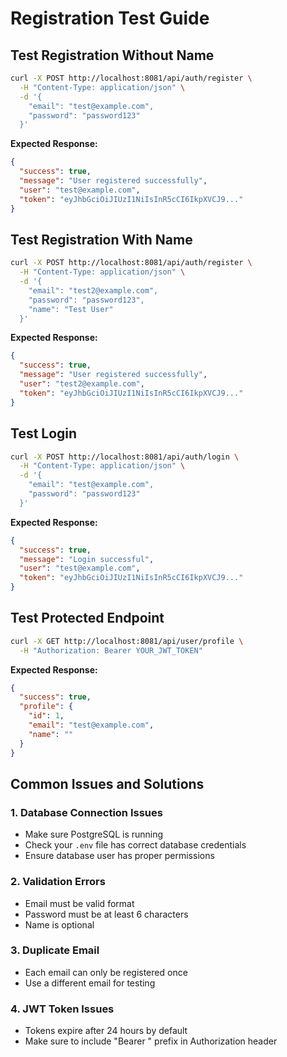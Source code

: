 # Registration Test Guide

## Test Registration Without Name

```bash
curl -X POST http://localhost:8081/api/auth/register \
  -H "Content-Type: application/json" \
  -d '{
    "email": "test@example.com",
    "password": "password123"
  }'
```

**Expected Response:**
```json
{
  "success": true,
  "message": "User registered successfully",
  "user": "test@example.com",
  "token": "eyJhbGciOiJIUzI1NiIsInR5cCI6IkpXVCJ9..."
}
```

## Test Registration With Name

```bash
curl -X POST http://localhost:8081/api/auth/register \
  -H "Content-Type: application/json" \
  -d '{
    "email": "test2@example.com",
    "password": "password123",
    "name": "Test User"
  }'
```

**Expected Response:**
```json
{
  "success": true,
  "message": "User registered successfully",
  "user": "test2@example.com",
  "token": "eyJhbGciOiJIUzI1NiIsInR5cCI6IkpXVCJ9..."
}
```

## Test Login

```bash
curl -X POST http://localhost:8081/api/auth/login \
  -H "Content-Type: application/json" \
  -d '{
    "email": "test@example.com",
    "password": "password123"
  }'
```

**Expected Response:**
```json
{
  "success": true,
  "message": "Login successful",
  "user": "test@example.com",
  "token": "eyJhbGciOiJIUzI1NiIsInR5cCI6IkpXVCJ9..."
}
```

## Test Protected Endpoint

```bash
curl -X GET http://localhost:8081/api/user/profile \
  -H "Authorization: Bearer YOUR_JWT_TOKEN"
```

**Expected Response:**
```json
{
  "success": true,
  "profile": {
    "id": 1,
    "email": "test@example.com",
    "name": ""
  }
}
```

## Common Issues and Solutions

### 1. Database Connection Issues
- Make sure PostgreSQL is running
- Check your `.env` file has correct database credentials
- Ensure database user has proper permissions

### 2. Validation Errors
- Email must be valid format
- Password must be at least 6 characters
- Name is optional

### 3. Duplicate Email
- Each email can only be registered once
- Use a different email for testing

### 4. JWT Token Issues
- Tokens expire after 24 hours by default
- Make sure to include "Bearer " prefix in Authorization header 